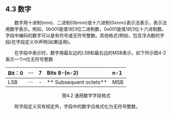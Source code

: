 ## 4.3 数字

　　数字用十进制\(nnn\)、二进制\(0bnnn\)或十六进制\(0xnnn\)表示法表示，表示法用数字表示。例如，0b001是值1的3位二进制数，0x001是值1的3位十六进制数。字段中编码的数字可以是有符号或无符号整数。其他格式\(例如，包含浮点数的字段\)在字段定义中声明\(如果适用\)。

　　在字段中表示时，数字用最左边的LSB和最右边的MSB表示，如下所示图4-2表示一个n位无符号整数

| Bit：0 | ··· | 7 | Bits 8-\(n-2\) | n-1 |
| :--- | :--- | :--- | :--- | :--- |
| LSB | ··· | - | ** Subsequent octets** | MSB |

<center>图4.2 通用数字字段格式 </center>

　　除字段定义另有规定外，字段中的数字应格式化为无符号整数。

